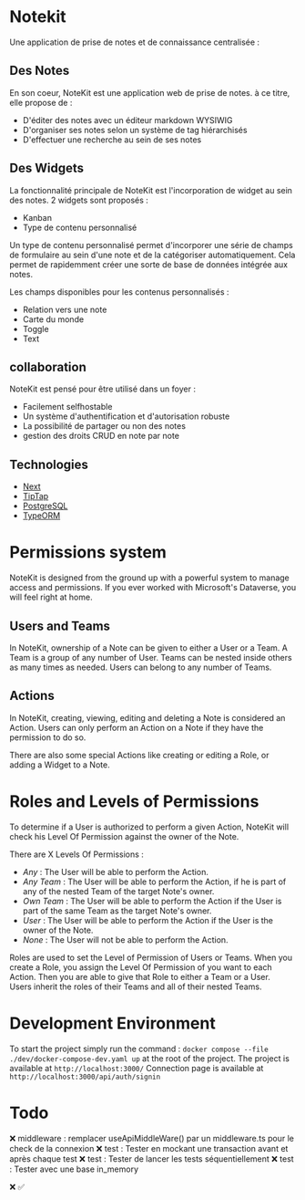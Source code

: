 # Notekit

Une application de prise de notes et de connaissance centralisée :

## Des Notes

En son coeur, NoteKit est une application web de prise de notes. à ce titre, elle propose de :

- D'éditer des notes avec un éditeur markdown WYSIWIG
- D'organiser ses notes selon un système de tag hiérarchisés
- D'effectuer une recherche au sein de ses notes

## Des Widgets

La fonctionnalité principale de NoteKit est l'incorporation de widget au sein des notes.
2 widgets sont proposés :
- Kanban
- Type de contenu personnalisé

Un type de contenu personnalisé permet d'incorporer une série de champs de formulaire au sein d'une note et de la catégoriser automatiquement.
Cela permet de rapidemment créer une sorte de base de données intégrée aux notes.

Les champs disponibles pour les contenus personnalisés :
- Relation vers une note
- Carte du monde
- Toggle
- Text

## collaboration

NoteKit est pensé pour être utilisé dans un foyer :
- Facilement selfhostable
- Un système d'authentification et d'autorisation robuste
- La possibilité de partager ou non des notes
- gestion des droits CRUD en note par note

## Technologies

- [Next](https://nextjs.org/)
- [TipTap](https://tiptap.dev/product/editor)
- [PostgreSQL](https://www.postgresql.org/)
- [TypeORM](https://typeorm.io/)


# Permissions system

NoteKit is designed from the ground up with a powerful system to manage access and permissions. If you ever worked with Microsoft's Dataverse, you will feel right at home.

## Users and Teams

In NoteKit, ownership of a Note can be given to either a User or a Team.
A Team is a group of any number of User.
Teams can be nested inside others as many times as needed.
Users can belong to any number of Teams.

## Actions

In NoteKit, creating, viewing, editing and deleting a Note is considered an Action.
Users can only perform an Action on a Note if they have the permission to do so.

There are also some special Actions like creating or editing a Role, or adding a Widget to a Note.

# Roles and Levels of Permissions

To determine if a User is authorized to perform a given Action, NoteKit will check his Level Of Permission against the owner of the Note.

There are X Levels Of Permissions :
- *Any* : The User will be able to perform the Action.
- *Any Team* : The User will be able to perform the Action, if he is part of any of the nested Team of the target Note's owner.
- *Own Team* : The User will be able to perform the Action if the User is part of the same Team as the target Note's owner.
- *User* : The User will be able to perform the Action if the User is the owner of the Note.
- *None* : The User will not be able to perform the Action.

Roles are used to set the Level of Permission of Users or Teams. 
When you create a Role, you assign the Level Of Permission of you want to each Action.
Then you are able to give that Role to either a Team or a User.  
Users inherit the roles of their Teams and all of their nested Teams.

# Development Environment

To start the project simply run the command : `docker compose --file ./dev/docker-compose-dev.yaml up` at the root of the project.
The project is available at `http://localhost:3000/`
Connection page is available at `http://localhost:3000/api/auth/signin`

# Todo

❌ middleware : remplacer useApiMiddleWare() par un middleware.ts pour le check de la connexion
❌ test : Tester en mockant une transaction avant et après chaque test
❌ test : Tester de lancer les tests séquentiellement
❌ test : Tester avec une base in_memory

❌
✅

